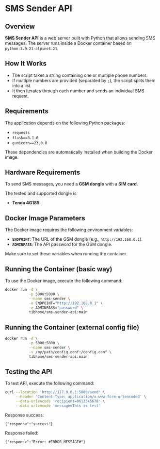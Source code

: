 # SMS Sender API

## Overview

**SMS Sender API** is a web server built with Python that allows sending SMS messages. The server runs inside a Docker container based on `python:3.9.21-alpine3.21`.

## How It Works

- The script takes a string containing one or multiple phone numbers.  
- If multiple numbers are provided (separated by `;`), the script splits them into a list.  
- It then iterates through each number and sends an individual SMS request.

## Requirements

The application depends on the following Python packages:

- `requests`
- `flask==3.1.0`
- `gunicorn==23.0.0`

These dependencies are automatically installed when building the Docker image.

## Hardware Requirements

To send SMS messages, you need a **GSM dongle** with a **SIM card**.  

The tested and supported dongle is:  
- **Tenda 4G185**

## Docker Image Parameters

The Docker image requires the following environment variables:

- **`ENDPOINT`**: The URL of the GSM dongle (e.g., `http://192.168.0.1`).
- **`ADMINPASS`**: The API password for the GSM dongle.

Make sure to set these variables when running the container.

## Running the Container (basic way)

To use the Docker image, execute the following command:

```sh
docker run -d \
           -p 5000:5000 \
           --name sms-sender \
           -e ENDPOINT="http://192.168.0.1" \
           -e ADMINPASS="password" \
           tibhome/sms-sender-api:main
```
## Running the Container (external config file)
```sh
docker run -d \
           -p 5000:5000 \
           --name sms-sender \
           -v /my/path/config.conf:/config.conf \
           tibhome/sms-sender-api:main
```

## Testing the API

To test API, execute the following command:

```sh
curl --location 'http://127.0.0.1:5000/send' \
     --header 'Content-Type: application/x-www-form-urlencoded' \
     --data-urlencode 'recipient=0612345678' \
     --data-urlencode 'message=This is test'
```

Response success:
```
{"response":"success"}
```

Response failed:
```
{"response":"Error: #ERROR_MESSAGE#"}
```
